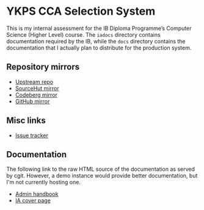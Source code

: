 # YKPS CCA Selection System

This is my internal assessment for the IB Diploma Programme&rsquo;s Computer
Science (Higher Level) course. The `iadocs` directory contains documentation
required by the IB, while the `docs` directory contains the documentation that
I actually plan to distribute for the production system.

## Repository mirrors

* [Upstream repo](https://git.runxiyu.org/cca.git)
* [SourceHut mirror](https://git.sr.ht/~runxiyu/cca)
* [Codeberg mirror](https://codeberg.org/runxiyu/cca)
* [GitHub mirror](https://github.com/runxiyu/cca)

## Misc links

* [Issue tracker](https://todo.sr.ht/~runxiyu/cca)

## Documentation

The following link to the raw HTML source of the documentation as served by
cgit. However, a demo instance would provide better documentation, but I'm
not currently hosting one.

* [Admin handbook](https://git.runxiyu.org/ykps/cca.git/plain/docs/admin_handbook.html)
* [IA cover page](https://git.runxiyu.org/ykps/cca.git/plain/iadocs/cover_page.htm)


